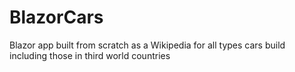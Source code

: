 # BlazorCars
Blazor app built from scratch as a Wikipedia for all types cars build including those in third world countries
